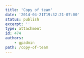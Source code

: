 ```yaml
---
title: 'Copy of team'
date: '2014-04-21T19:32:21-07:00'
status: publish
excerpt: ''
type: attachment
id: 474
authors:
    - gpadmin
path: /copy-of-team
---
```

<!DOCTYPE html PUBLIC "-//W3C//DTD HTML 4.0 Transitional//EN" "http://www.w3.org/TR/REC-html40/loose.dtd">
<?xml encoding="UTF-8">
